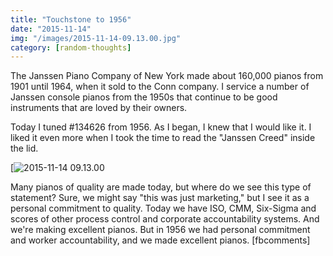 ```yaml
---
title: "Touchstone to 1956"
date: "2015-11-14"
img: "/images/2015-11-14-09.13.00.jpg"
category: [random-thoughts]
---
```


The Janssen Piano Company of New York made about 160,000 pianos from 1901 until 1964, when it sold to the Conn company. I service a number of Janssen console pianos from the 1950s that continue to be good instruments that are loved by their owners.

Today I tuned #134626 from 1956. As I began, I knew that I would like it. I liked it even more when I took the time to read the "Janssen Creed" inside the lid.

[![2015-11-14 09.13.00](/images/2015-11-14-09.13.00-1024x576.jpg)

Many pianos of quality are made today, but where do we see this type of statement? Sure, we might say "this was just marketing," but I see it as a personal commitment to quality. Today we have ISO, CMM, Six-Sigma and scores of other process control and corporate accountability systems. And we're making excellent pianos. But in 1956 we had personal commitment and worker accountability, and we made excellent pianos. \[fbcomments\]
